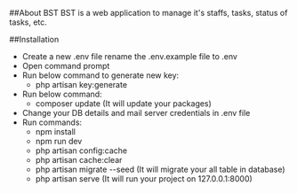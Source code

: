 ##About BST
BST is a web application to manage it's staffs, tasks, status of tasks, etc.


##Installation
- Create a new .env file rename the .env.example file to .env
- Open command prompt
- Run below command to generate new key:
	- php artisan key:generate
- Run below command:
	- composer update (It will update your packages)
- Change your DB details and mail server credentials in .env file
- Run commands: 
    - npm install
    - npm run dev
	- php artisan config:cache
	- php artisan cache:clear
	- php artisan migrate --seed (It will migrate your all table in database)
	- php artisan serve (It will run your project on 127.0.0.1:8000)
